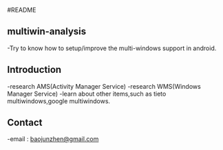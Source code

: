#README

## multiwin-analysis
-Try to know how to setup/improve the multi-windows support in android.

## Introduction
-research AMS(Activity Manager Service)
-research WMS(Windows Manager Service)
-learn about other items,such as tieto multiwindows,google multiwindows.

## Contact
-email : baojunzhen@gmail.com
